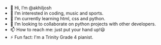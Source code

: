- 👋 Hi, I’m @akhiljosh
- 👀 I’m interested in coding, music and sports.
- 🌱 I’m currently learning html, css and python.
- 💞️ I’m looking to collaborate on python projects with other developers.
- 📫 How to reach me: just put your hand up!😃
- ⚡ Fun fact: I'm a Trinity Grade 4 pianist.

<!---
akhiljosh/akhiljosh is a ✨ special ✨ repository because its `README.md` (this file) appears on your GitHub profile.
You can click the Preview link to take a look at your changes.
--->
